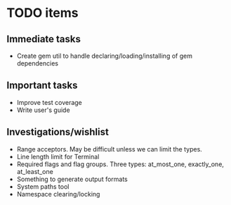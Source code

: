 # TODO items

## Immediate tasks

* Create gem util to handle declaring/loading/installing of gem dependencies

## Important tasks

* Improve test coverage
* Write user's guide

## Investigations/wishlist

* Range acceptors. May be difficult unless we can limit the types.
* Line length limit for Terminal
* Required flags and flag groups. Three types: at_most_one, exactly_one, at_least_one
* Something to generate output formats
* System paths tool
* Namespace clearing/locking
